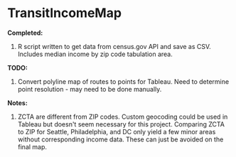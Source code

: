 # TransitIncomeMap

**Completed:**
1. R script written to get data from census.gov API and save as CSV. Includes median income by zip code tabulation area.

**TODO:**
1. Convert polyline map of routes to points for Tableau. Need to determine point resolution - may need to be done manually. 

**Notes:**
1. ZCTA are different from ZIP codes. Custom geocoding could be used in Tableau but doesn't seem necessary for this project. Comparing ZCTA to ZIP for Seattle, Philadelphia, and DC only yield a few minor areas without corresponding income data. These can just be avoided on the final map. 
